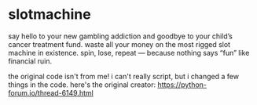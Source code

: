 # slotmachine

say hello to your new gambling addiction and goodbye to your child’s cancer treatment fund. waste all your money on the most rigged slot machine in existence. spin, lose, repeat — because nothing says “fun” like financial ruin.

the original code isn't from me! i can't really script, but i changed a few things in the code. here's the original creator: https://python-forum.io/thread-6149.html
